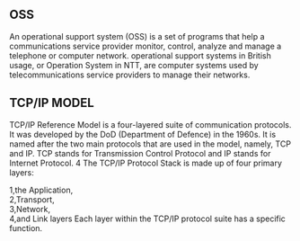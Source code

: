 ## OSS

<p> An operational support system (OSS) is a set of programs that help a communications service provider monitor, control,
    analyze and manage a telephone or computer network.
    operational support systems in British usage, or Operation System in NTT, are computer systems used by telecommunications service providers to manage their networks.
</p>

## TCP/IP MODEL

<p> TCP/IP Reference Model is a four-layered suite of communication protocols. It was developed by the DoD (Department of Defence) in the 1960s. It is named after the two main protocols that are used in the model, namely, TCP and IP. TCP stands for Transmission Control Protocol and IP stands for Internet Protocol. 
4 The TCP/IP Protocol Stack is made up of four primary layers:
    
 1,the Application, </br>
 2,Transport, </br>
 3,Network, </br>
 4,and Link layers  Each layer within the TCP/IP protocol suite has a specific function.
